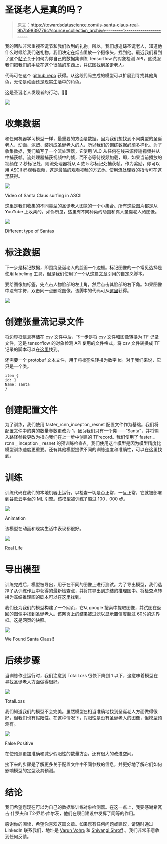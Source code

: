 # 圣诞老人是真的吗？

> 原文：<https://towardsdatascience.com/is-santa-claus-real-9b7b9839776c?source=collection_archive---------1----------------------->

我的团队非常重视圣诞节和我们收到的礼物。所以，我们想追踪圣诞老人，知道他什么时候给我们送礼物。我们决定在烟囱里放一个摄像头，找到他。最近我们看到了这个[帖子](https://medium.com/towards-data-science/how-to-train-your-own-object-detector-with-tensorflows-object-detector-api-bec72ecfe1d9)关于如何为你自己的数据集训练 Tensorflow 的对象检测 API，这说服我们把我们的手放在这个很酷的东西上，并试图找到圣诞老人。

代码可在这个 [github repo](https://github.com/turnerlabs/character-finder) 获得。从这段代码生成的模型可以扩展到寻找其他角色，无论是动画还是现实生活中的角色。

这是圣诞老人发现者的行动。🎅🏻

![](img/883a98e1ef18877196a821e4b13aa211.png)

# **收集数据**

和任何机器学习模型一样，最重要的方面是数据。因为我们想找到不同类型的圣诞老人、动画、泥塑、装扮成圣诞老人的人，所以我们的训练数据必须多样化。为了收集数据，我们编写了一个流处理器，它使用 VLC 从任何在线来源传输视频并从中捕获帧。流处理器捕获视频中的帧，而不必等待视频加载，即，如果当前播放的视频在 2 秒标记处，则流处理器将从 4 或 5 秒标记处捕获帧。作为奖励，你可以用 ASCII 码观看视频，这是最酷的观看视频的方式🤓。使用流处理器的指令可在[这里](https://github.com/turnerlabs/stream-processor)获得。

![](img/ae1906679dc5f46a141b1586374a4273.png)

Video of Santa Claus surfing in ASCII

这里是我们收集的不同类型的圣诞老人图像的一个小集合。所有这些图片都是从 YouTube 上收集的。如你所见，这里有不同种类的动画和真人圣诞老人的图像。

![](img/02e311bb32551d3301af004492e48e5b.png)

Different type of Santas

# **标注数据**

下一步是标记数据，即围绕圣诞老人的脸画一个边框。标记图像的一个常见选择是使用 labelimg 工具，但是我们使用了一个从这篇[文章](https://medium.com/alex-attia-blog/the-simpsons-characters-recognition-and-detection-part-2-c44f9d5abf37)引用的自定义脚本。

要给图像加标签，先点击人物脸部的左上角，然后点击其脸部的右下角。如果图像中没有字符，双击同一点删除图像。该脚本的代码可从[这里](https://github.com/turnerlabs/character-finder/blob/master/detect_labels.py)获得。

![](img/731759235d64749a73ec9958c9f97172.png)

# **创建张量流记录文件**

将边界框信息存储在 csv 文件中后，下一步是将 csv 文件和图像转换为 TF 记录文件，这是 tensorflow 的对象检测 API 使用的文件格式。将 csv 文件转换成 TF 记录的脚本可以在[这里](https://github.com/turnerlabs/character-finder/blob/master/object_detection/create_characters_tf_record.py)找到。

还需要一个 protobuf 文本文件，用于将标签名转换为数字 id。对于我们来说，它只是一个类。

```
item {
id: 1
Name: santa
}
```

# **创建配置文件**

为了训练，我们使用 faster_rcnn_inception_resnet 配置文件作为基础。我们将配置文件中的类的数量参数更改为 1，因为我们只有一个类——“Santa”，并将输入路径参数更改为指向我们在上一步中创建的 TFrecord。我们使用了 faster _ rcnn _ inception _ resnet 的预训练检查点。我们使用这个模型是因为模型精度比模型训练速度更重要。还有其他模型提供不同的训练速度和准确性，可以在这里找到。

# **训练**

训练代码在我们的本地机器上运行，以检查一切是否正常，一旦正常，它就被部署到谷歌云平台的 [ML 引擎](https://cloud.google.com/ml-engine/)。该模型被训练了超过 100，000 步。

![](img/5b3e5a69413a7d193854ec8b31c1f9fe.png)

Animation

该模型在动画和现实生活中表现都很好。

![](img/14285512075f45de1ea36a8910c69b8d.png)

Real Life

# 导出模型

训练完成后，模型被导出，用于在不同的图像上进行测试。为了导出模型，我们选择了从训练作业中获得的最新检查点，并将其导出到冻结的推理图中。将检查点转换为冻结推理图的脚本可以在[这里](https://github.com/turnerlabs/character-finder/blob/master/object_detection/export_inference_graph.py)找到。

我们还为我们的模型构建了一个网页，它从 google 搜索中提取图像，并试图在返回的图像中找到圣诞老人。该网页上的结果被过滤以显示置信度超过 60%的边界框。这是网页的快照。

![](img/a2472a5b0000209fa483708b8847c0f6.png)

We Found Santa Claus!!

# 后续步骤

当训练作业运行时，我们注意到 TotalLoss 很快下降到 1 以下，这意味着模型在寻找圣诞老人方面做得很好。

![](img/101c72327f632de4c5c3d706425eb29c.png)

TotalLoss

我们知道我们的模型不会完美。虽然模型在相当准确地找到圣诞老人方面做得很好，但我们也有假阳性。在这种情况下，假阳性是没有圣诞老人的图像，但模型预测有。

![](img/4afa7791071e8a01e03e0b54cf4f761b.png)

False Positive

在使预测更加准确和减少假阳性的数量方面，还有很大的改进空间。

接下来的步骤是了解更多关于配置文件中不同参数的信息，并更好地了解它们如何影响模型的定型及其预测。

# 结论

我们希望您现在可以为自己的数据集训练对象检测器。在这一点上，我要感谢希瓦吉·什罗夫和 T2·乔希·库尔茨，他们在项目建设中发挥了同等的作用。

感谢你的阅读，希望你喜欢这篇文章。如果您有任何问题或建议，请随时通过 LinkedIn 联系我们，地址是 [Varun Vohra](https://www.linkedin.com/in/varunvohra94/) 和 [Shivangi Shroff](https://www.linkedin.com/in/shivangishroff/) 。我们非常乐意收到任何反馈。